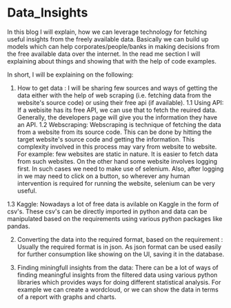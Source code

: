 # Data_Insights

In this blog I will explain, how we can leverage technology for fetching useful insights from the freely available data. Basically we can build up models which can help corporates/people/banks in making decisions from the free available data over the internet. In the read me section I will explaining about things and showing that with the help of code examples. 

In short, I will be explaining on the following:
1. How to get data : I will be sharing few sources and ways of getting the data either with the help of web scraping (i.e. fetching data                      from the website's source code) or using their free api (if available).
  1.1 Using API: If a webisite has its free API, we can use that to fetch the reuired data. Generally, the developers page will give you                    the information they have an API.
  1.2 Webscraping: Webscraping is technique of fetching the data from a website from its source code. This can be done by hitting the                      target website's source code and getting the information. This complexity involved in this process may vary from                        website to website. For example: few websites are static in nature. It is easier to fetch data from such websites.                      On the other hand some website involves logging first. In such cases we need to make use of selenium. Also, after                        logging in we may need to click on a button, so wherever any human intervention is required for running the website,                    selenium can be very useful. 
  
  1.3 Kaggle: Nowadays a lot of free data is avilable on Kaggle in the form of csv's. These csv's can be directly imported in python and               data can be manipulated based on the requirements using various python packages like pandas. 


2. Converting the data into the required format, based on the requirement : Usually the required format is in json. As json format can be used easily for further consumption like showing on the UI, saving it in the database. 

3. Finding miningfull insights from the data: There can be a lot of ways of finding meaningful insights from the filtered data using various python libraries which provides ways for doing different statistical analysis. For example we can create a wordcloud, or we can show the data in terms of a report with graphs and charts. 

